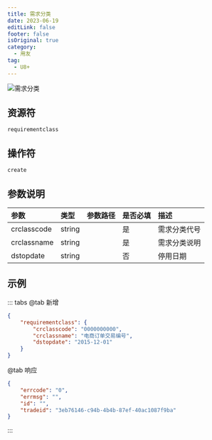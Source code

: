 ```yaml
---
title: 需求分类
date: 2023-06-19
editLink: false
footer: false
isOriginal: true
category:
  - 用友
tag:
  - U8+
---
```


![需求分类](https://nas.ilyl.life:8092/yonyou/u8/as/requirementclass.gif)

## 资源符

`requirementclass`
  
## 操作符

`create`

## 参数说明

|参数|类型|参数路径|是否必填|描述|
|:-|:-|:-|:-|:-|
|crclasscode|string||是|需求分类代号|
|crclassname|string||是|需求分类说明|
|dstopdate|string||否|停用日期|

## 示例

::: tabs
@tab 新增

```json
{
    "requirementclass": {
        "crclasscode": "0000000000",
        "crclassname": "电商订单交易编号",
        "dstopdate": "2015-12-01"
    }
}
```

@tab 响应

```json
{
    "errcode": "0",
    "errmsg": "",
    "id": "",
    "tradeid": "3eb76146-c94b-4b4b-87ef-40ac1087f9ba"
}
```

:::
